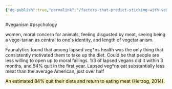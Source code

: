 ```yaml
---
{"dg-publish":true,"permalink":"/factors-that-predict-sticking-with-veganism/","created":"2023-11-23T17:07:21.000+00:00","updated":"2025-09-28T23:52:06.015+01:00"}
---
```


#veganism #psychology 

women, moral concern for animals, feeling disgusted by meat, seeing being a vege-tarian as central to one\'s identity, and length of vegetarianism.

Faunalytics found that among lapsed veg\*ns health was the only thing that consistently motivated them to take up the diet. Could be that people are less willing to open up to moral failings. 1/3 of lapsed vegans did it within 3 months, and 54% quit in the first year. Lapsed veg\*ns eat substantially less meat than the average American, just over half

<mark style="background: #FFF3A3A6;">An estimated 84% quit their diets and return to eating meat (Herzog, 2014).</mark>